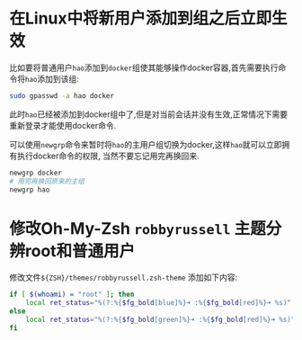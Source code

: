 # 在Linux中将新用户添加到组之后立即生效
比如要将普通用户`hao`添加到`docker`组使其能够操作docker容器,首先需要执行命令将`hao`添加到该组:
```bash
sudo gpasswd -a hao docker
```
此时`hao`已经被添加到docker组中了,但是对当前会话并没有生效,正常情况下需要重新登录才能使用docker命令.

可以使用`newgrp`命令来暂时将`hao`的主用户组切换为docker,这样`hao`就可以立即拥有执行docker命令的权限,
当然不要忘记用完再换回来.
```bash
newgrp docker
# 用完再换回原来的主组
newgrp hao
```

# 修改Oh-My-Zsh `robbyrussell` 主题分辨root和普通用户
修改文件`${ZSH}/themes/robbyrussell.zsh-theme` 添加如下内容:
```bash
if [ $(whoami) = "root" ]; then
    local ret_status="%(?:%{$fg_bold[blue]%}➜ :%{$fg_bold[red]%}➜ %s)"
else
    local ret_status="%(?:%{$fg_bold[green]%}➜ :%{$fg_bold[red]%}➜ %s)"
fi
```
